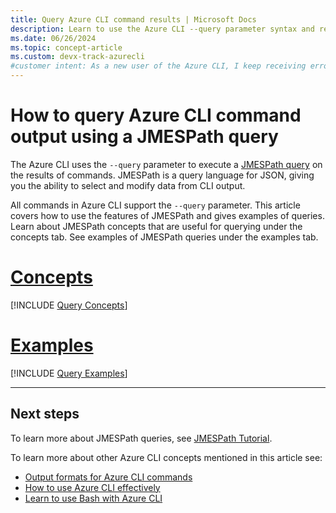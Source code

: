 ```yaml
---
title: Query Azure CLI command results | Microsoft Docs
description: Learn to use the Azure CLI --query parameter syntax and return information about Azure resources. Find tips to JMESPath syntax.
ms.date: 06/26/2024
ms.topic: concept-article
ms.custom: devx-track-azurecli
#customer intent: As a new user of the Azure CLI, I keep receiving errors when trying to use the --query parameter in commands.  I need to see examples that include syntax differences between Bash and PowerShell scripting languages.
---
```


# How to query Azure CLI command output using a JMESPath query

The Azure CLI uses the `--query` parameter to execute a [JMESPath query](http://jmespath.org) on the
results of commands. JMESPath is a query language for JSON, giving you the ability to select and
modify data from CLI output.

All commands in Azure CLI support the `--query` parameter. This article covers how to use the
features of JMESPath and gives examples of queries. Learn about JMESPath concepts that are useful
for querying under the concepts tab. See examples of JMESPath queries under the examples tab.

# [Concepts](#tab/concepts)

[!INCLUDE [Query Concepts](includes/query-azure-cli-concepts.md)]

# [Examples](#tab/examples)

[!INCLUDE [Query Examples](includes/query-azure-cli-examples.md)]

---

## Next steps

To learn more about JMESPath queries, see [JMESPath Tutorial](https://jmespath.org/tutorial.html).

To learn more about other Azure CLI concepts mentioned in this article see:

* [Output formats for Azure CLI commands](./format-output-azure-cli.md)
* [How to use Azure CLI effectively](./use-azure-cli-successfully-tips.md)
* [Learn to use Bash with Azure CLI](./use-azure-cli-successfully-bash.md)
